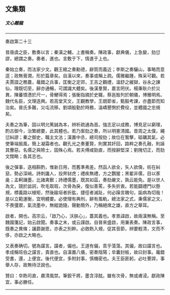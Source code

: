 

## 文集類

##### 文心雕龍

* * *

奏啟第二十三

昔唐虞之臣，敷奏以言；秦漢之輔，上書稱奏。陳政事，獻典儀，上急變，劾愆謬，總謂之奏。奏者，進也。言敷于下，情進于上也。

秦始立奏，而法家少文。觀王綰之奏勳德，辭質而義近；李斯之奏驪山，事略而意逕；政無膏潤，形於篇章矣。自漢以來，奏事或稱上疏。儒雅繼踵，殊采可觀。若夫賈誼之務農，鼂錯之兵事，匡衡之定郊，王吉之觀禮，溫舒之緩獄，谷永之諫仙，理既切至，辭亦通暢，可謂識大體矣。後漢羣賢，嘉言罔伏。楊秉耿介於災異，陳蕃憤懣於尺一，骨鯁得焉；張衡指摘於史職，蔡邕銓列於朝儀，博雅明焉。魏代名臣，文理迭興。若高堂天文，王觀教學，王朗節省，甄毅考課，亦盡節而知治矣。晉氏多難，災屯流移。劉頌殷勤於時務，溫嶠懇惻於費役，並體國之忠規矣。

夫奏之為筆，固以明允篤誠為本，辨析疏通為首。強志足以成務，博見足以窮理，酌古御今，治繁總要，此其體也。若乃案劾之奏，所以明憲清國。昔周之太僕，繩愆糾謬；秦之御史，職主文法；漢置中丞，總司按劾；故位在鷙擊，砥礪其氣，必使筆端振風，簡上凝霜者也。觀孔光之奏董賢，則實其奸回，路粹之奏孔融，則誣其釁惡。名儒之與險士，固殊心焉。若夫傅咸勁直，而按辭堅深；劉隗切正，而劾文闊略；各其志也。

後之彈事，迭相斟酌，惟新日用，而舊準弗差。然函人欲全，矢人欲傷，術在糾惡，勢必深峭。詩刺讒人，投畀豺虎；禮疾無禮，方之鸚猩；黑翟非儒，目以豕彘；孟軻譏墨，比諸禽獸；詩禮儒墨，既其如茲，奏劾嚴文，孰云能免。是以世人為文，競於詆訶，吹毛取瑕，次骨為戾，復似善罵，多失折衷。若能闢禮門以懸規，標義路以植矩，然後踰垣者折肱，捷徑者滅趾，何必躁言醜句，詬病為切哉！是以立範運衡，宜明體要。必使理有典刑，辭有風軌，總法家之式，秉儒家之文，不畏彊禦，氣流墨中，無縱詭隨，聲動簡外，乃稱絕席之雄，直方之舉耳。

啟者，開也。高宗云，「啟乃心，沃朕心」，蓋其義也。孝景諱啟，故兩漢無稱。至魏國箋記，始云啟聞。奏事之末，或云謹啟。自晉來盛啟，用兼表奏。陳政言事，既奏之異條；讓爵謝恩，亦表之別幹。必斂飭入規，促其音節，辨要輕清，文而不侈，亦啟之大略也。

又表奏确切。號為讜言。讜者，偏也。王道有偏，乖乎蕩蕩。其偏，故曰讜言也。孝成稱班伯之讜言，貴直也。自漢置八儀，密奏陰陽；皁囊封板，故曰封事。鼂錯受書，還，上便宜。後代便宜，多附封事，慎機密也。夫王臣匪躬，必吐謇諤，事舉人存，故無待泛說也。

贊曰：皁飭司直，肅清風禁。筆銳干將，墨含淳酖。雖有次骨，無或膚浸。獻政陳宜，事必勝任。

* * *

